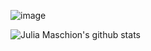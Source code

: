 ![image](https://github.com/saadeghi/saadeghi/blob/master/dino.gif)


![Julia Maschion's github stats](https://github-readme-stats.vercel.app/api?username=jumaschion&theme=great-gatsby&show_icons=true)

